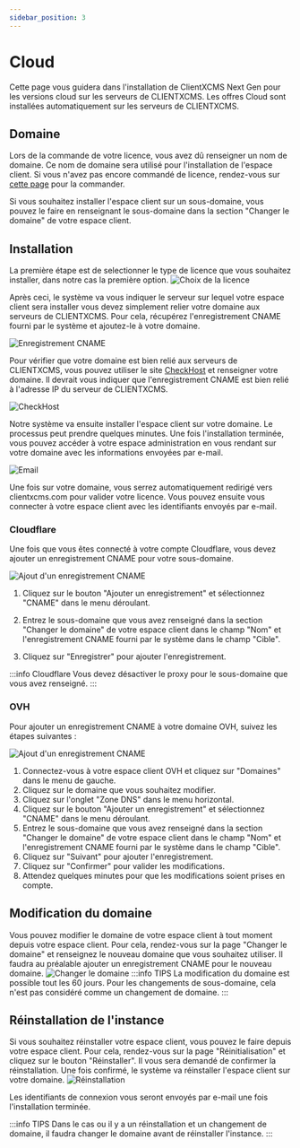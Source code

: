 ```yaml
---
sidebar_position: 3
---
```

# Cloud

Cette page vous guidera dans l'installation de ClientXCMS Next Gen pour les versions cloud sur les serveurs de CLIENTXCMS. Les offres Cloud sont installées automatiquement sur les serveurs de CLIENTXCMS.
## Domaine
Lors de la commande de votre licence, vous avez dû renseigner un nom de domaine. Ce nom de domaine sera utilisé pour l'installation de l'espace client. Si vous n'avez pas encore commandé de licence, rendez-vous sur [cette page](https://clientxcms.com/pricing) pour la commander.

Si vous souhaitez installer l'espace client sur un sous-domaine, vous pouvez le faire en renseignant le sous-domaine dans la section "Changer le domaine" de votre espace client.

## Installation
La première étape est de selectionner le type de licence que vous souhaitez installer, dans notre cas la première option.
![Choix de la licence](/img/next_gen/Installation/Cloud/type.png)

Après ceci, le système va vous indiquer le serveur sur lequel votre espace client sera installer vous devez simplement relier votre domaine aux serveurs de CLIENTXCMS. Pour cela, récupérez l'enregistrement CNAME fourni par le système et ajoutez-le à votre domaine.

![Enregistrement CNAME](/img/next_gen/Installation/Cloud/cname.png)

Pour vérifier que votre domaine est bien relié aux serveurs de CLIENTXCMS, vous pouvez utiliser le site [CheckHost](https://check-host.net) et renseigner votre domaine.
Il devrait vous indiquer que l'enregistrement CNAME est bien relié à l'adresse IP du serveur de CLIENTXCMS.

![CheckHost](/img/next_gen/Installation/Cloud/checkhost.png)

Notre système va ensuite installer l'espace client sur votre domaine. Le processus peut prendre quelques minutes. Une fois l'installation terminée, vous pouvez accéder à votre espace administration en vous rendant sur votre domaine avec les informations envoyées par e-mail.

![Email](/img/next_gen/Installation/Cloud/email.png)

Une fois sur votre domaine, vous serrez automatiquement redirigé vers clientxcms.com pour valider votre licence. Vous pouvez ensuite vous connecter à votre espace client avec les identifiants envoyés par e-mail.
### Cloudflare
Une fois que vous êtes connecté à votre compte Cloudflare, vous devez ajouter un enregistrement CNAME pour votre sous-domaine. 

![Ajout d'un enregistrement CNAME](/img/next_gen/Installation/Cloud/cloudflare.png)
1. Cliquez sur le bouton "Ajouter un enregistrement" et sélectionnez "CNAME" dans le menu déroulant.

2. Entrez le sous-domaine que vous avez renseigné dans la section "Changer le domaine" de votre espace client dans le champ "Nom" et l'enregistrement CNAME fourni par le système dans le champ "Cible".

3. Cliquez sur "Enregistrer" pour ajouter l'enregistrement.

:::info Cloudflare
Vous devez désactiver le proxy pour le sous-domaine que vous avez renseigné.
:::
### OVH
Pour ajouter un enregistrement CNAME à votre domaine OVH, suivez les étapes suivantes :

![Ajout d'un enregistrement CNAME](/img/next_gen/Installation/Cloud/ovh.png)

1. Connectez-vous à votre espace client OVH et cliquez sur "Domaines" dans le menu de gauche.
2. Cliquez sur le domaine que vous souhaitez modifier.
3. Cliquez sur l'onglet "Zone DNS" dans le menu horizontal.
4. Cliquez sur le bouton "Ajouter un enregistrement" et sélectionnez "CNAME" dans le menu déroulant.
5. Entrez le sous-domaine que vous avez renseigné dans la section "Changer le domaine" de votre espace client dans le champ "Nom" et l'enregistrement CNAME fourni par le système dans le champ "Cible".
6. Cliquez sur "Suivant" pour ajouter l'enregistrement.
7. Cliquez sur "Confirmer" pour valider les modifications.
8. Attendez quelques minutes pour que les modifications soient prises en compte.


## Modification du domaine
Vous pouvez modifier le domaine de votre espace client à tout moment depuis votre espace client. Pour cela, rendez-vous sur la page "Changer le domaine" et renseignez le nouveau domaine que vous souhaitez utiliser.
Il faudra au préalable ajouter un enregistrement CNAME pour le nouveau domaine.
![Changer le domaine](/img/next_gen/Installation/Cloud/change_domain.png)
:::info TIPS
La modification du domaine est possible tout les 60 jours. Pour les changements de sous-domaine, cela n'est pas considéré comme un changement de domaine.
:::
## Réinstallation de l'instance
Si vous souhaitez réinstaller votre espace client, vous pouvez le faire depuis votre espace client. Pour cela, rendez-vous sur la page "Réinitialisation" et cliquez sur le bouton "Réinstaller".
Il vous sera demandé de confirmer la réinstallation. Une fois confirmé, le système va réinstaller l'espace client sur votre domaine.
![Réinstallation](/img/next_gen/Installation/Cloud/reinstall.png)

Les identifiants de connexion vous seront envoyés par e-mail une fois l'installation terminée.

:::info TIPS
Dans le cas ou il y a un réinstallation et un changement de domaine, il faudra changer le domaine avant de réinstaller l'instance.
:::